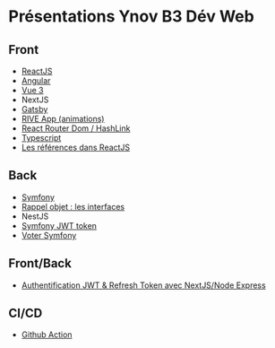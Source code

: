 # Présentations Ynov B3 Dév Web

## Front

- [ReactJS](https://github.com/ynov-b3-dev-web/react-front)
- [Angular](angular/)
- [Vue 3](vue-3/)
- NextJS
- [Gatsby](https://github.com/ld-web/vtc-lyon-beaujolais)
- [RIVE App (animations)](RIVE_App/)
- [React Router Dom / HashLink](react-router-dom/README.md)
- [Typescript](Typescript/)
- [Les références dans ReactJS](react-refs/)

## Back

- [Symfony](https://github.com/ynov-b3-dev-web/sf-5-back)
- [Rappel objet : les interfaces](rappel_objet_interfaces/)
- NestJS
- [Symfony JWT token](symfony_JWT_token/)
- [Voter Symfony](Voter.md)

## Front/Back

- [Authentification JWT & Refresh Token avec NextJS/Node Express](Authentification/)

## CI/CD  

- [Github Action](présentation-github-action/)
